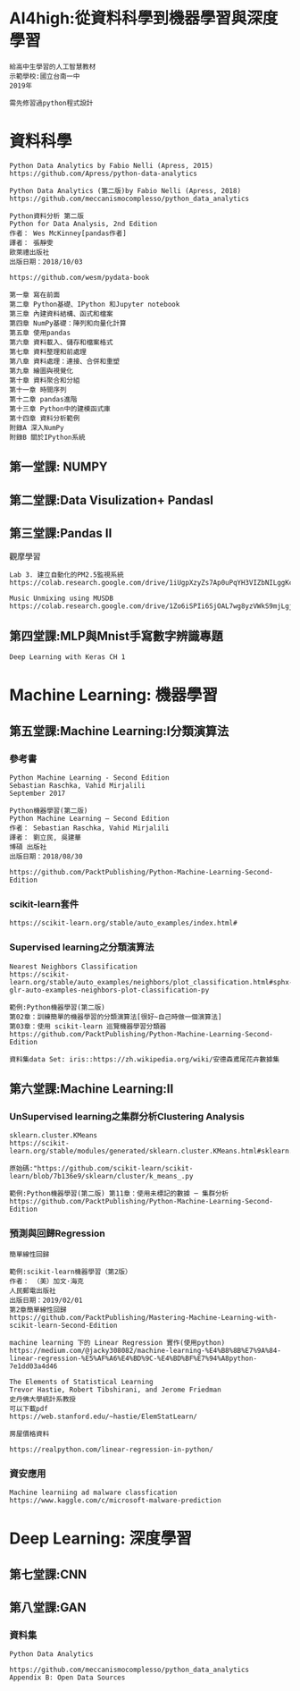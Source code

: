 # AI4high:從資料科學到機器學習與深度學習
```
給高中生學習的人工智慧教材
示範學校:國立台南一中
2019年

需先修習過python程式設計
```
# 資料科學
```
Python Data Analytics by Fabio Nelli (Apress, 2015)
https://github.com/Apress/python-data-analytics

Python Data Analytics (第二版)by Fabio Nelli (Apress, 2018)
https://github.com/meccanismocomplesso/python_data_analytics
```
```
Python資料分析 第二版
Python for Data Analysis, 2nd Edition
作者： Wes McKinney[pandas作者]
譯者： 張靜雯
歐萊禮出版社  
出版日期：2018/10/03

https://github.com/wesm/pydata-book

第一章 寫在前面
第二章 Python基礎、IPython 和Jupyter notebook
第三章 內建資料結構、函式和檔案
第四章 NumPy基礎：陣列和向量化計算
第五章 使用pandas
第六章 資料載入、儲存和檔案格式
第七章 資料整理和前處理
第八章 資料處理：連接、合併和重塑
第九章 繪圖與視覺化
第十章 資料聚合和分組
第十一章 時間序列
第十二章 pandas進階
第十三章 Python中的建模函式庫
第十四章 資料分析範例
附錄A 深入NumPy
附錄B 關於IPython系統
```
## 第一堂課: NUMPY

## 第二堂課:Data Visulization+ PandasI


## 第三堂課:Pandas II

觀摩學習
```
Lab 3. 建立自動化的PM2.5監視系統
https://colab.research.google.com/drive/1iUgpXzyZs7Ap0uPqYH3VIZbNILggKcLC#scrollTo=g02tvz9RTF5T
```
```
Music Unmixing using MUSDB
https://colab.research.google.com/drive/1Zo6iSPIi6SjOAL7wg8yzVWkS9mjLgjI-
```

## 第四堂課:MLP與Mnist手寫數字辨識專題
```
Deep Learning with Keras CH 1
```

# Machine Learning: 機器學習

## 第五堂課:Machine Learning:I分類演算法

###  參考書
```
Python Machine Learning - Second Edition
Sebastian Raschka, Vahid Mirjalili
September 2017

Python機器學習(第二版)
Python Machine Learning – Second Edition
作者： Sebastian Raschka, Vahid Mirjalili  
譯者： 劉立民, 吳建華
博碩 出版社
出版日期：2018/08/30

https://github.com/PacktPublishing/Python-Machine-Learning-Second-Edition
```

### scikit-learn套件

```
https://scikit-learn.org/stable/auto_examples/index.html#
```

### Supervised learning之分類演算法
```
Nearest Neighbors Classification
https://scikit-learn.org/stable/auto_examples/neighbors/plot_classification.html#sphx-glr-auto-examples-neighbors-plot-classification-py
```
```
範例:Python機器學習(第二版) 
第02章：訓練簡單的機器學習的分類演算法[很好~自己時做一個演算法]
第03章：使用 scikit-learn 巡覽機器學習分類器
https://github.com/PacktPublishing/Python-Machine-Learning-Second-Edition
```
```
資料集data Set: iris::https://zh.wikipedia.org/wiki/安德森鳶尾花卉數據集
```


## 第六堂課:Machine Learning:II

### UnSupervised learning之集群分析Clustering Analysis

```
sklearn.cluster.KMeans
https://scikit-learn.org/stable/modules/generated/sklearn.cluster.KMeans.html#sklearn.cluster.KMeans

原始碼:"https://github.com/scikit-learn/scikit-learn/blob/7b136e9/sklearn/cluster/k_means_.py
```

```
範例:Python機器學習(第二版) 第11章：使用未標記的數據 ─ 集群分析
https://github.com/PacktPublishing/Python-Machine-Learning-Second-Edition
```

### 預測與回歸Regression

```
簡單線性回歸

範例:scikit-learn機器學習（第2版）
作者： （美）加文·海克
人民郵電出版社
出版日期：2019/02/01 
第2章簡單線性回歸
https://github.com/PacktPublishing/Mastering-Machine-Learning-with-scikit-learn-Second-Edition
```
```
machine learning 下的 Linear Regression 實作(使用python)
https://medium.com/@jacky308082/machine-learning-%E4%B8%8B%E7%9A%84-linear-regression-%E5%AF%A6%E4%BD%9C-%E4%BD%BF%E7%94%A8python-7e1dd03a4d46
```

```
The Elements of Statistical Learning 
Trevor Hastie, Robert Tibshirani, and Jerome Friedman
史丹佛大學統計系教授
可以下載pdf
https://web.stanford.edu/~hastie/ElemStatLearn/
```
```
房屋價格資料
```
```
https://realpython.com/linear-regression-in-python/
```
### 資安應用
```
Machine learniing ad malware classfication
https://www.kaggle.com/c/microsoft-malware-prediction
```

# Deep Learning: 深度學習

## 第七堂課:CNN

## 第八堂課:GAN


### 資料集

```
Python Data Analytics

https://github.com/meccanismocomplesso/python_data_analytics
Appendix B: Open Data Sources
```
